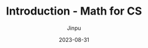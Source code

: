 ---
author: "Jinpu"
title: "Introduction - Math for CS"
date: "2023-08-31"
description: "This chapter will talk about introduction"
categories: ["math"]
series: ["math-cs"]
tags: ["math-cs"]
---
